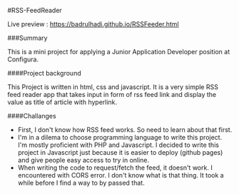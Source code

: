 #RSS-FeedReader

Live preview : https://badrulhadi.github.io/RSSFeeder.html

###Summary

This is a mini project for applying a Junior Application Developer position at Configura.

####Project background

This Project is written in html, css and javascript. It is a very simple RSS feed reader app that takes input in form of rss feed link and display the value as title of article with hyperlink.

####Challanges

- First, I don't know how RSS feed works. So need to learn about that first. 
- I'm in a dilema to choose programming language to write this project. I'm mostly proficient with PHP and Javascript. I decided to write this project in Javascript just because it is easier to deploy (github pages) and give people easy access to try in online.
- When writing the code to request/fetch the feed, it doesn't work. I encountered with CORS error. I don't know what is that thing. It took a while before I find a way to by passed that.
